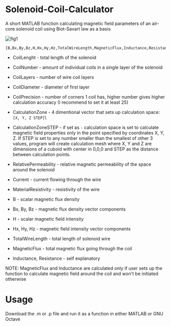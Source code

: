 # Solenoid-Coil-Calculator
A short MATLAB function calculating magnetic field parameters of an air-core solenoid coil using Biot-Savart law as a basis

![fig1](https://github.com/user-attachments/assets/6af4477c-427c-4134-b00d-e4dc92d716ca)


```
[B,Bx,By,Bz,H,Hx,Hy,Hz,TotalWireLength,MagneticFlux,Inductance,Resistance]=CoilCalculator(CoilLength,CoilNumber,CoilLayers,CoilDiameter,CoilPrecision,CalculationZone,RelativePermeability,Current,MaterialResistivity)
```
- CoilLenght - total length of the solenoid
- CoilNumber - amount of individual coils in a single layer of the solenoid
- CoilLayers - number of wire coil layers
- CoilDiameter - diameter of first layer
- CoilPrecision - number of corners 1 coil has, higher number gives higher calculation accuracy (I recommend to set it at least 25)
- CalculationZone - 4 dimentional vector that sets up calculation space: \
    `[X, Y, Z STEP]`\
- CalculationZoneSTEP - if set as `-` calculation space is set to calculate magnetic field properties only in the point specified by coordinates X, Y, Z. If STEP is set to any number smaller than the smallest of other 3 values, program will create calculation mesh where X, Y and Z are dimensions of a cuboid with center in 0,0,0 and STEP as the distance between calculation points.
- RelativePermeability - relative magnetic permeability of the space around the solenoid
- Current - current flowing through the wire
- MaterialResistivity - resistivity of the wire

- B - scalar magnetic flux density
- Bx, By, Bz - magnetic flux density vector components
- H - scalar magnetic field intensity
- Hx, Hy, Hz - magnetic field intensity vector components
- TotalWireLength - total length of solenoid wire
- MagneticFlux - total magnetic flux going through the coil
- Inductance, Resistance - self explanatory

NOTE: MagneticFlux and Inductance are calculated only if user sets up the function to calculate magnetic field around the coil and won't be initiated otherwise

# Usage
Download the .m or .p file and run it as a function in either MATLAB or GNU Octave
